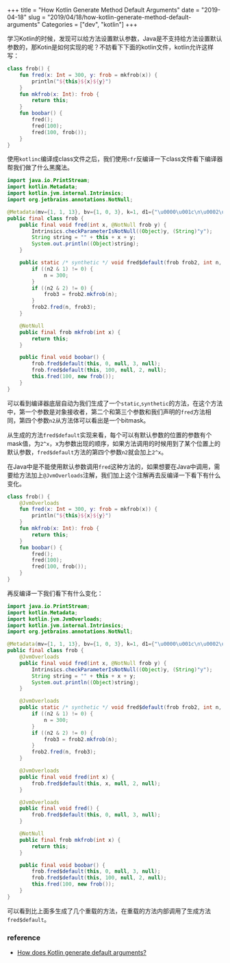 +++
title = "How Kotlin Generate Method Default Arguments"
date = "2019-04-18"
slug = "2019/04/18/how-kotlin-generate-method-default-arguments"
Categories = ["dev", "kotlin"]
+++

学习Kotlin的时候，发现可以给方法设置默认参数，Java是不支持给方法设置默认参数的，那Kotin是如何实现的呢？不妨看下下面的kotlin文件，kotlin允许这样写：

```kotlin
class frob() {
    fun fred(x: Int = 300, y: frob = mkfrob(x)) {
        println("${this}${x}${y}")
    }
    fun mkfrob(x: Int): frob {
        return this;
    }
    fun boobar() {
        fred();
        fred(100);
        fred(100, frob());
    }
}
```

使用``kotlinc``编译成class文件之后，我们使用``cfr``反编译一下class文件看下编译器帮我们做了什么黑魔法。

<!-- more -->

```java
import java.io.PrintStream;
import kotlin.Metadata;
import kotlin.jvm.internal.Intrinsics;
import org.jetbrains.annotations.NotNull;

@Metadata(mv={1, 1, 13}, bv={1, 0, 3}, k=1, d1={"\u0000\u001c\n\u0002\u0018\u0002\n\u0002\u0010\u0000\n\u0002\b\u0002\n\u0002\u0010\u0002\n\u0002\b\u0002\n\u0002\u0010\b\n\u0002\b\u0002\u0018\u00002\u00020\u0001B\u0005\u00a2\u0006\u0002\u0010\u0002J\u0006\u0010\u0003\u001a\u00020\u0004J\u001a\u0010\u0005\u001a\u00020\u00042\b\b\u0002\u0010\u0006\u001a\u00020\u00072\b\b\u0002\u0010\b\u001a\u00020\u0000J\u000e\u0010\t\u001a\u00020\u00002\u0006\u0010\u0006\u001a\u00020\u0007"}, d2={"Lfrob;", "", "()V", "boobar", "", "fred", "x", "", "y", "mkfrob"})
public final class frob {
    public final void fred(int x, @NotNull frob y) {
        Intrinsics.checkParameterIsNotNull((Object)y, (String)"y");
        String string = "" + this + x + y;
        System.out.println((Object)string);
    }

    public static /* synthetic */ void fred$default(frob frob2, int n, frob frob3, int n2, Object object) {
        if ((n2 & 1) != 0) {
            n = 300;
        }
        if ((n2 & 2) != 0) {
            frob3 = frob2.mkfrob(n);
        }
        frob2.fred(n, frob3);
    }

    @NotNull
    public final frob mkfrob(int x) {
        return this;
    }

    public final void boobar() {
        frob.fred$default(this, 0, null, 3, null);
        frob.fred$default(this, 100, null, 2, null);
        this.fred(100, new frob());
    }
}
```

可以看到编译器底层自动为我们生成了一个``static``,``synthetic``的方法，在这个方法中，第一个参数是对象接收者，第二个和第三个参数和我们声明的``fred``方法相同，第四个参数``n2``从方法体可以看出是一个bitmask。

从生成的方法``fred$default``实现来看，每个可以有默认参数的位置的参数有个mask值，为``2^x``，x为参数出现的顺序，如果方法调用的时候用到了某个位置上的默认参数，``fred$default``方法的第四个参数``n2``就会加上``2^x``。

在Java中是不能使用默认参数调用``fred``这种方法的，如果想要在Java中调用，需要给方法加上``@JvmOverloads``注解，我们加上这个注解再去反编译一下看下有什么变化。

```kotlin
class frob() {
    @JvmOverloads
    fun fred(x: Int = 300, y: frob = mkfrob(x)) {
        println("${this}${x}${y}")
    }
    fun mkfrob(x: Int): frob {
        return this;
    }
    fun boobar() {
        fred();
        fred(100);
        fred(100, frob());
    }
}
```

再反编译一下我们看下有什么变化：

```java
import java.io.PrintStream;
import kotlin.Metadata;
import kotlin.jvm.JvmOverloads;
import kotlin.jvm.internal.Intrinsics;
import org.jetbrains.annotations.NotNull;

@Metadata(mv={1, 1, 13}, bv={1, 0, 3}, k=1, d1={"\u0000\u001c\n\u0002\u0018\u0002\n\u0002\u0010\u0000\n\u0002\b\u0002\n\u0002\u0010\u0002\n\u0002\b\u0002\n\u0002\u0010\b\n\u0002\b\u0002\u0018\u00002\u00020\u0001B\u0005\u00a2\u0006\u0002\u0010\u0002J\u0006\u0010\u0003\u001a\u00020\u0004J\u001c\u0010\u0005\u001a\u00020\u00042\b\b\u0002\u0010\u0006\u001a\u00020\u00072\b\b\u0002\u0010\b\u001a\u00020\u0000H\u0007J\u000e\u0010\t\u001a\u00020\u00002\u0006\u0010\u0006\u001a\u00020\u0007"}, d2={"Lfrob;", "", "()V", "boobar", "", "fred", "x", "", "y", "mkfrob"})
public final class frob {
    @JvmOverloads
    public final void fred(int x, @NotNull frob y) {
        Intrinsics.checkParameterIsNotNull((Object)y, (String)"y");
        String string = "" + this + x + y;
        System.out.println((Object)string);
    }

    @JvmOverloads
    public static /* synthetic */ void fred$default(frob frob2, int n, frob frob3, int n2, Object object) {
        if ((n2 & 1) != 0) {
            n = 300;
        }
        if ((n2 & 2) != 0) {
            frob3 = frob2.mkfrob(n);
        }
        frob2.fred(n, frob3);
    }

    @JvmOverloads
    public final void fred(int x) {
        frob.fred$default(this, x, null, 2, null);
    }

    @JvmOverloads
    public final void fred() {
        frob.fred$default(this, 0, null, 3, null);
    }

    @NotNull
    public final frob mkfrob(int x) {
        return this;
    }

    public final void boobar() {
        frob.fred$default(this, 0, null, 3, null);
        frob.fred$default(this, 100, null, 2, null);
        this.fred(100, new frob());
    }
}
```

可以看到比上面多生成了几个重载的方法，在重载的方法内部调用了生成方法``fred$default``。

### reference

+ [How does Kotlin generate default arguments?](https://www.benf.org/other/cfr/kotlin-defaults.html)

